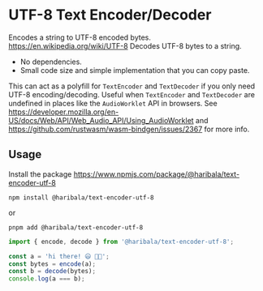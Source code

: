 # UTF-8 Text Encoder/Decoder

Encodes a string to UTF-8 encoded bytes. https://en.wikipedia.org/wiki/UTF-8
Decodes UTF-8 bytes to a string.

- No dependencies.
- Small code size and simple implementation that you can copy paste.

This can act as a polyfill for `TextEncoder` and `TextDecoder` if you only need UTF-8 encoding/decoding. Useful when `TextEncoder` and `TextDecoder` are undefined in places like the `AudioWorklet` API in browsers. See https://developer.mozilla.org/en-US/docs/Web/API/Web_Audio_API/Using_AudioWorklet and https://github.com/rustwasm/wasm-bindgen/issues/2367 for more info.

## Usage

Install the package
https://www.npmjs.com/package/@haribala/text-encoder-utf-8
```
npm install @haribala/text-encoder-utf-8
```
or
```
pnpm add @haribala/text-encoder-utf-8
```

```js
import { encode, decode } from '@haribala/text-encoder-utf-8';

const a = 'hi there! 😃 🖐🏻';
const bytes = encode(a);
const b = decode(bytes);
console.log(a === b);
```
